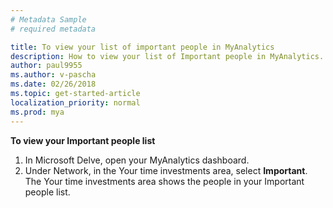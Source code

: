 ```yaml
---
# Metadata Sample
# required metadata

title: To view your list of important people in MyAnalytics
description: How to view your list of Important people in MyAnalytics. 
author: paul9955
ms.author: v-pascha
ms.date: 02/26/2018
ms.topic: get-started-article
localization_priority: normal 
ms.prod: mya
---
```


**To view your Important people list**

1. In Microsoft Delve, open your MyAnalytics dashboard.  
2. Under Network, in the Your time investments area, select **Important**. The Your time investments area shows the people in your Important people list. 